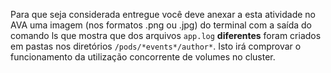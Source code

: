 Para que seja considerada entregue você deve anexar a esta atividade no AVA uma imagem (nos formatos .png ou .jpg) do terminal com a saída do comando ls que mostra que dos arquivos `app.log` **diferentes** foram criados em pastas nos diretórios `/pods/*events*/author*`. Isto irá comprovar o funcionamento da utilização concorrente de volumes no cluster.
